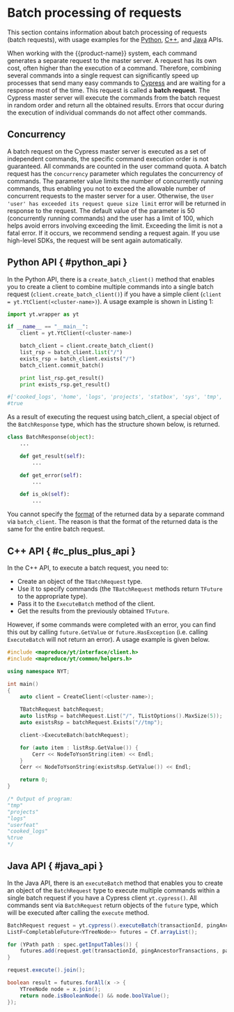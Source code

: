 # Batch processing of requests

This section contains information about batch processing of requests (batch requests), with usage examples for the [Python](../../../user-guide/storage/batch-requests.md#python_api), [C++](../../../user-guide/storage/batch-requests.md#c_plus_plus_api), and [Java](../../../user-guide/storage/batch-requests.md#java_api) APIs.

When working with the {{product-name}} system, each command generates a separate request to the master server. A request has its own cost, often higher than the execution of a command. Therefore, combining several commands into a single request can significantly speed up processes that send many easy commands to [Cypress](../../../user-guide/storage/cypress.md) and are waiting for a response most of the time. This request is called a **batch request**. The Cypress master server will execute the commands from the batch request in random order and return all the obtained results. Errors that occur during the execution of individual commands do not affect other commands.

## Concurrency

A batch request on the Cypress master server is executed as a set of independent commands, the specific command execution order is not guaranteed. All commands are counted in the user command quota. A batch request has the `concurrency` parameter which regulates the concurrency of commands. The parameter value limits the number of concurrently running commands, thus enabling you not to exceed the allowable number of concurrent requests to the master server for a user. Otherwise, the `User 'user' has exceeded its request queue size limit` error will be returned in response to the request. The default value of the parameter is 50 (concurrently running commands) and the user has a limit of 100, which helps avoid errors involving exceeding the limit. Exceeding the limit is not a fatal error. If it occurs, we recommend sending a request again. If you use high-level SDKs, the request will be sent again automatically.

## Python API { #python_api }

In the Python API, there is a `create_batch_client()` method that enables you to create a client to combine multiple commands into a single batch request (`client.create_batch_client()`) if you have a simple client (`client = yt.YtClient(<cluster-name>)`). A usage example is shown in Listing 1:

```python
import yt.wrapper as yt

if __name__ == "__main__":
    client = yt.YtClient(<cluster-name>)

    batch_client = client.create_batch_client()
    list_rsp = batch_client.list("/")
    exists_rsp = batch_client.exists("/")
    batch_client.commit_batch()

    print list_rsp.get_result()
    print exists_rsp.get_result()

#['cooked_logs', 'home', 'logs', 'projects', 'statbox', 'sys', 'tmp', 'user_sessions', 'userdata', 'userfeat', 'userstats']
#true
```

As a result of executing the request using batch_client, a special object of the `BatchResponse` type, which has the structure shown below, is returned.

```python
class BatchResponse(object):
    ...

    def get_result(self):
        ...

    def get_error(self):
        ...

    def is_ok(self):
        ...
```

You cannot specify the [format](../../../user-guide/storage/formats.md) of the returned data by a separate command via `batch_client`. The reason is that the format of the returned data is the same for the entire batch request.

## C++ API { #c_plus_plus_api }

In the C++ API, to execute a batch request, you need to:

- Create an object of the `TBatchRequest` type.
- Use it to specify commands (the `TBatchRequest` methods return `TFuture` to the appropriate type).
- Pass it to the `ExecuteBatch` method of the client.
- Get the results from the previously obtained `TFuture`.

However, if some commands were completed with an error, you can find this out by calling `future.GetValue` or `future.HasException` (i.e. calling `ExecuteBatch` will not return an error). A usage example is given below.

```c++
#include <mapreduce/yt/interface/client.h>
#include <mapreduce/yt/common/helpers.h>

using namespace NYT;

int main()
{
    auto client = CreateClient(<cluster-name>);

    TBatchRequest batchRequest;
    auto listRsp = batchRequest.List("/", TListOptions().MaxSize(5));
    auto existsRsp = batchRequest.Exists("//tmp");

    client->ExecuteBatch(batchRequest);

    for (auto item : listRsp.GetValue()) {
        Cerr << NodeToYsonString(item) << Endl;
    }
    Cerr << NodeToYsonString(existsRsp.GetValue()) << Endl;

    return 0;
}

/* Output of program:
"tmp"
"projects"
"logs"
"userfeat"
"cooked_logs"
%true
*/
```

## Java API { #java_api }

In the Java API, there is an `executeBatch` method that enables you to create an object of the `BatchRequest` type to execute multiple commands within a single batch request if you have a Cypress client `yt.cypress()`. All commands sent via `BatchRequest` return objects of the `future` type, which will be executed after calling the `execute` method.

```java
BatchRequest request = yt.cypress().executeBatch(transactionId, pingAncestorTransactions, Option.empty());
ListF<CompletableFuture<YTreeNode>> futures = Cf.arrayList();

for (YPath path : spec.getInputTables()) {
	futures.add(request.get(transactionId, pingAncestorTransactions, path.attribute("sorted"), Cf.set()));
}

request.execute().join();

boolean result = futures.forAll(x -> {
	YTreeNode node = x.join();
	return node.isBooleanNode() && node.boolValue();
});
```
